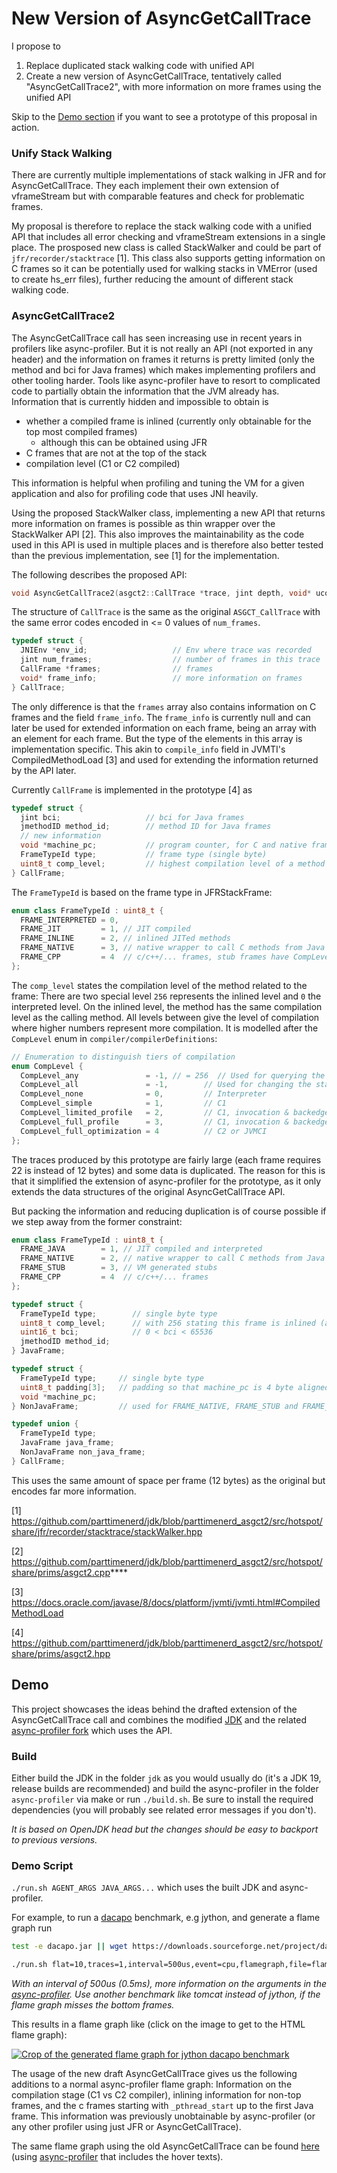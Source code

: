 # New Version of AsyncGetCallTrace

I propose to

1. Replace duplicated stack walking code with unified API
2. Create a new version of AsyncGetCallTrace, tentatively called "AsyncGetCallTrace2", with more information on more frames using the unified API

Skip to the [Demo section](#demo) if you want to see a prototype of this proposal in action.

### Unify Stack Walking

There are currently multiple implementations of stack walking in JFR and for AsyncGetCallTrace. 
They each implement their own extension of vframeStream but with comparable features
and check for problematic frames.

My proposal is therefore to replace the stack walking code with a unified API that
includes all error checking and vframeStream extensions in a single place.
The prosposed new class is called StackWalker and could be part of
`jfr/recorder/stacktrace` [1]. 
This class also supports getting information on C frames so it can be potentially
used for walking stacks in VMError (used to create hs_err files), further
reducing the amount of different stack walking code.

### AsyncGetCallTrace2

The AsyncGetCallTrace call has seen increasing use in recent years
in profilers like async-profiler.
But it is not really an API (not exported in any header) and
the information on frames it returns is pretty limited 
(only the method and bci for Java frames) which makes implementing
profilers and other tooling harder. Tools like async-profiler
have to resort to complicated code to partially obtain the information
that the JVM already has.
Information that is currently hidden and impossible to obtain is

- whether a compiled frame is inlined (currently only obtainable for the top most compiled frames)
  -  although this can be obtained using JFR 
- C frames that are not at the top of the stack
- compilation level (C1 or C2 compiled)

This information is helpful when profiling and tuning the VM for
a given application and also for profiling code that uses
JNI heavily.

Using the proposed StackWalker class, implementing a new API 
that returns more information on frames is possible 
as thin wrapper over the StackWalker API [2]. 
This also improves the maintainability as the code used
in this API is used in multiple places and is therefore
also better tested than the previous implementation, see 
[1] for the implementation.

The following describes the proposed API:

```cpp
void AsyncGetCallTrace2(asgct2::CallTrace *trace, jint depth, void* ucontext);
```

The structure of `CallTrace` is the same as the original
`ASGCT_CallTrace` with the same error codes encoded in <= 0
values of `num_frames`.

```cpp
typedef struct {
  JNIEnv *env_id;                   // Env where trace was recorded
  jint num_frames;                  // number of frames in this trace
  CallFrame *frames;                // frames
  void* frame_info;                 // more information on frames
} CallTrace;
```

The only difference is that the `frames` array also contains
information on C frames and the field `frame_info`.
The `frame_info` is currently null and can later be used
for extended information on each frame, being an array with
an element for each frame. But the type of the
elements in this array is implementation specific.
This akin to `compile_info` field in JVMTI's CompiledMethodLoad 
[3] and used for extending the information returned by the
API later.

Currently `CallFrame` is implemented in the prototype [4] as

```cpp
typedef struct {
  jint bci;                   // bci for Java frames
  jmethodID method_id;        // method ID for Java frames
  // new information
  void *machine_pc;           // program counter, for C and native frames (frames of native methods)
  FrameTypeId type;           // frame type (single byte)
  uint8_t comp_level;         // highest compilation level of a method related to a Java frame
} CallFrame;
```

The `FrameTypeId` is based on the frame type in JFRStackFrame:

```cpp
enum class FrameTypeId : uint8_t {
  FRAME_INTERPRETED = 0, 
  FRAME_JIT         = 1, // JIT compiled
  FRAME_INLINE      = 2, // inlined JITed methods
  FRAME_NATIVE      = 3, // native wrapper to call C methods from Java
  FRAME_CPP         = 4  // c/c++/... frames, stub frames have CompLevel_all
};
```

The `comp_level` states the compilation level of the method related to the frame:
There are two special level `256` represents the inlined level and `0`
the interpreted level. On the inlined level, the method has the same
compilation level as the calling method.
All levels between give the level of compilation where
higher numbers represent more compilation. It is modelled after 
the `CompLevel` enum in `compiler/compilerDefinitions`:

```cpp
// Enumeration to distinguish tiers of compilation
enum CompLevel {
  CompLevel_any               = -1, // = 256  // Used for querying the state
  CompLevel_all               = -1,        // Used for changing the state
  CompLevel_none              = 0,         // Interpreter
  CompLevel_simple            = 1,         // C1
  CompLevel_limited_profile   = 2,         // C1, invocation & backedge counters
  CompLevel_full_profile      = 3,         // C1, invocation & backedge counters + mdo
  CompLevel_full_optimization = 4          // C2 or JVMCI
};
```

The traces produced by this prototype are fairly large
(each frame requires 22 is instead of 12 bytes) and some data is
duplicated.
The reason for this is that it simplified the extension of async-profiler
for the prototype, as it only extends the data structures of
the original AsyncGetCallTrace API.

But packing the information and reducing duplication is of course possible
if we step away from the former constraint:

```cpp
enum class FrameTypeId : uint8_t {
  FRAME_JAVA        = 1, // JIT compiled and interpreted
  FRAME_NATIVE      = 2, // native wrapper to call C methods from Java
  FRAME_STUB        = 3, // VM generated stubs
  FRAME_CPP         = 4  // c/c++/... frames
};

typedef struct {     
  FrameTypeId type;        // single byte type
  uint8_t comp_level;      // with 256 stating this frame is inlined (and compiled)
  uint16_t bci;            // 0 < bci < 65536
  jmethodID method_id;
} JavaFrame;

typedef struct {
  FrameTypeId type;     // single byte type
  uint8_t padding[3];   // padding so that machine_pc is 4 byte aligned
  void *machine_pc;
} NonJavaFrame;         // used for FRAME_NATIVE, FRAME_STUB and FRAME_CPP

typedef union {
  FrameTypeId type;
  JavaFrame java_frame;
  NonJavaFrame non_java_frame;
} CallFrame;
```

This uses the same amount of space per frame (12 bytes) as the original but encodes far more information.

[1] https://github.com/parttimenerd/jdk/blob/parttimenerd_asgct2/src/hotspot/share/jfr/recorder/stacktrace/stackWalker.hpp

[2] https://github.com/parttimenerd/jdk/blob/parttimenerd_asgct2/src/hotspot/share/prims/asgct2.cpp****

[3] https://docs.oracle.com/javase/8/docs/platform/jvmti/jvmti.html#CompiledMethodLoad

[4] https://github.com/parttimenerd/jdk/blob/parttimenerd_asgct2/src/hotspot/share/prims/asgct2.hpp


## Demo

This project showcases the ideas behind the drafted extension of the AsyncGetCallTrace
call and combines the modified [JDK](https://github.com/parttimenerd/jdk/tree/parttimenerd_asgct2)
and the related [async-profiler fork](https://github.com/SAP/async-profiler/tree/parttimenerd_asgct2)
which uses the API.

### Build

Either build the JDK in the folder `jdk` as you would usually do
(it's a JDK 19, release builds are recommended) 
and build the async-profiler in the folder 
`async-profiler` via make or run `./build.sh`.
Be sure to install the required dependencies (you will probably
see related error messages if you don't).

*It is based on OpenJDK head but the changes should be easy to backport to previous versions.*

### Demo Script

`./run.sh AGENT_ARGS JAVA_ARGS...` which uses the built JDK and async-profiler.

For example, to run a [dacapo](https://github.com/dacapobench/dacapobench) benchmark, e.g jython, and generate a flame graph run

```sh
test -e dacapo.jar || wget https://downloads.sourceforge.net/project/dacapobench/9.12-bach-MR1/dacapo-9.12-MR1-bach.jar -O dacapo.jar

./run.sh flat=10,traces=1,interval=500us,event=cpu,flamegraph,file=flame.html -jar dacapo.jar jython
```
*With an interval of 500us (0.5ms), more information on the arguments in the [async-profiler](https://github.com/SAP/async-profiler/tree/parttimenerd_asgct2).
Use another benchmark like tomcat instead of jython, if the flame graph misses the bottom frames.*

This results in a flame graph like (click on the image to get to the HTML flame graph):

[![Crop of the generated flame graph for jython dacapo benchmark](img/jython.png)](https://htmlpreview.github.io/?https://github.com/parttimenerd/asgct2-demo/blob/main/img/jython.html)

The usage of the new draft AsyncGetCallTrace gives us the following additions to a normal
async-profiler flame graph: Information on the compilation stage (C1 vs C2 compiler),
inlining information for non-top frames, and the c frames starting with `_pthread_start`
up to the first Java frame. This information was previously unobtainable by async-profiler
(or any other profiler using just JFR or AsyncGetCallTrace).

The same flame graph using the old AsyncGetCallTrace can be found [here](img/jython_old.png) 
(using [async-profiler](https://github.com/SAP/async-profiler/tree/distinguish_inlined_frames2)
that includes the hover texts).

